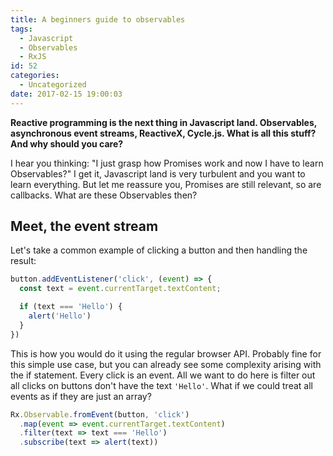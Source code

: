 ```yaml
---
title: A beginners guide to observables
tags:
  - Javascript
  - Observables
  - RxJS
id: 52
categories:
  - Uncategorized
date: 2017-02-15 19:00:03
---
```


**Reactive programming is the next thing in Javascript land. Observables, asynchronous event streams, ReactiveX, Cycle.js. What is all this stuff? And why should you care?**

<!-- more -->

I hear you thinking: "I just grasp how Promises work and now I have to learn Observables?" I get it, Javascript land is very turbulent and you want to learn everything. But let me reassure you, Promises are still relevant, so are callbacks. What are these Observables then?

## Meet, the event stream

Let's take a common example of clicking a button and then handling the result:

```js
button.addEventListener('click', (event) => {
  const text = event.currentTarget.textContent;

  if (text === 'Hello') {
    alert('Hello')
  }
})
```

This is how you would do it using the regular browser API. Probably fine for this simple use case, but you can already see some complexity arising with the if statement. Every click is an event. All we want to do here is filter out all clicks on buttons don't have the text `'Hello'`. What if we could treat all events as if they are just an array?

```js
Rx.Observable.fromEvent(button, 'click')
  .map(event => event.currentTarget.textContent)
  .filter(text => text === 'Hello')
  .subscribe(text => alert(text))
```
